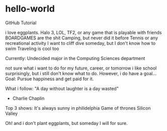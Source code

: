 # hello-world
GitHub Tutorial 

i love eggplants. 
Halo 3, LOL, TF2, or any game that is playable with friends
BOARDGAMES are the shit 
Camping, but never did it before
Tennis or any recreational activity
I want to cliff dive someday, but I don't know how to swim
Traveling is cool too

Currently: 
  Undecided major in the Computing Sciences department

not sure what i want to do for my future, career, or tomorrow
i like school surprisingly, but i still don't know what to do.
However, i do have a goal...
  Goal: 
    Pursue happiness and get paid for it.

What i follow:
"A day without laughter is a day wasted"
- Charlie Chaplin

Top 3 shows: 
  It's always sunny in philidelphia
  Game of thrones 
  Silicon Valley
  
Oh! and i don't plant eggplants, but someday I will for sure.

